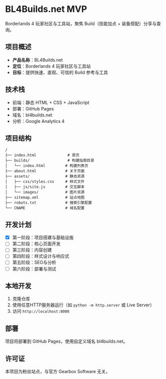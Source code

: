 # BL4Builds.net MVP

Borderlands 4 玩家社区与工具站，聚焦 Build（技能加点 + 装备搭配）分享与查询。

## 项目概述

- **产品名称**：BL4Builds.net
- **定位**：Borderlands 4 玩家社区与工具站
- **目标**：提供快速、直观、可信的 Build 参考与工具

## 技术栈

- 前端：静态 HTML + CSS + JavaScript
- 部署：GitHub Pages
- 域名：bl4builds.net
- 分析：Google Analytics 4

## 项目结构

```
/
├── index.html              # 首页
├── builds/                 # 构建指南目录
│   └── index.html         # 构建列表页
├── about.html             # 关于页面
├── assets/                # 静态资源
│   ├── css/styles.css     # 样式文件
│   ├── js/site.js         # 交互脚本
│   └── images/            # 图片资源
├── sitemap.xml            # 站点地图
├── robots.txt             # 搜索引擎配置
└── CNAME                  # 域名配置
```

## 开发计划

- [x] 第一阶段：项目搭建与基础设施
- [ ] 第二阶段：核心页面开发
- [ ] 第三阶段：内容创建
- [ ] 第四阶段：样式设计与响应式
- [ ] 第五阶段：SEO与分析
- [ ] 第六阶段：部署与测试

## 本地开发

1. 克隆仓库
2. 使用任意HTTP服务器运行（如 `python -m http.server` 或 Live Server）
3. 访问 `http://localhost:8000`

## 部署

项目将部署到 GitHub Pages，使用自定义域名 bl4builds.net。

## 许可证

本项目为粉丝站点，与官方 Gearbox Software 无关。
